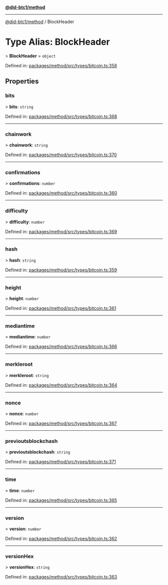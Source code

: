 [**@did-btc1/method**](../README.md)

***

[@did-btc1/method](../globals.md) / BlockHeader

# Type Alias: BlockHeader

&gt; **BlockHeader** = `object`

Defined in: [packages/method/src/types/bitcoin.ts:358](https://github.com/dcdpr/did-btc1-js/blob/4ab6f9915d95beed9bc633644c9db1539395f512/packages/method/src/types/bitcoin.ts#L358)

## Properties

### bits

&gt; **bits**: `string`

Defined in: [packages/method/src/types/bitcoin.ts:368](https://github.com/dcdpr/did-btc1-js/blob/4ab6f9915d95beed9bc633644c9db1539395f512/packages/method/src/types/bitcoin.ts#L368)

***

### chainwork

&gt; **chainwork**: `string`

Defined in: [packages/method/src/types/bitcoin.ts:370](https://github.com/dcdpr/did-btc1-js/blob/4ab6f9915d95beed9bc633644c9db1539395f512/packages/method/src/types/bitcoin.ts#L370)

***

### confirmations

&gt; **confirmations**: `number`

Defined in: [packages/method/src/types/bitcoin.ts:360](https://github.com/dcdpr/did-btc1-js/blob/4ab6f9915d95beed9bc633644c9db1539395f512/packages/method/src/types/bitcoin.ts#L360)

***

### difficulty

&gt; **difficulty**: `number`

Defined in: [packages/method/src/types/bitcoin.ts:369](https://github.com/dcdpr/did-btc1-js/blob/4ab6f9915d95beed9bc633644c9db1539395f512/packages/method/src/types/bitcoin.ts#L369)

***

### hash

&gt; **hash**: `string`

Defined in: [packages/method/src/types/bitcoin.ts:359](https://github.com/dcdpr/did-btc1-js/blob/4ab6f9915d95beed9bc633644c9db1539395f512/packages/method/src/types/bitcoin.ts#L359)

***

### height

&gt; **height**: `number`

Defined in: [packages/method/src/types/bitcoin.ts:361](https://github.com/dcdpr/did-btc1-js/blob/4ab6f9915d95beed9bc633644c9db1539395f512/packages/method/src/types/bitcoin.ts#L361)

***

### mediantime

&gt; **mediantime**: `number`

Defined in: [packages/method/src/types/bitcoin.ts:366](https://github.com/dcdpr/did-btc1-js/blob/4ab6f9915d95beed9bc633644c9db1539395f512/packages/method/src/types/bitcoin.ts#L366)

***

### merkleroot

&gt; **merkleroot**: `string`

Defined in: [packages/method/src/types/bitcoin.ts:364](https://github.com/dcdpr/did-btc1-js/blob/4ab6f9915d95beed9bc633644c9db1539395f512/packages/method/src/types/bitcoin.ts#L364)

***

### nonce

&gt; **nonce**: `number`

Defined in: [packages/method/src/types/bitcoin.ts:367](https://github.com/dcdpr/did-btc1-js/blob/4ab6f9915d95beed9bc633644c9db1539395f512/packages/method/src/types/bitcoin.ts#L367)

***

### previoutsblockchash

&gt; **previoutsblockchash**: `string`

Defined in: [packages/method/src/types/bitcoin.ts:371](https://github.com/dcdpr/did-btc1-js/blob/4ab6f9915d95beed9bc633644c9db1539395f512/packages/method/src/types/bitcoin.ts#L371)

***

### time

&gt; **time**: `number`

Defined in: [packages/method/src/types/bitcoin.ts:365](https://github.com/dcdpr/did-btc1-js/blob/4ab6f9915d95beed9bc633644c9db1539395f512/packages/method/src/types/bitcoin.ts#L365)

***

### version

&gt; **version**: `number`

Defined in: [packages/method/src/types/bitcoin.ts:362](https://github.com/dcdpr/did-btc1-js/blob/4ab6f9915d95beed9bc633644c9db1539395f512/packages/method/src/types/bitcoin.ts#L362)

***

### versionHex

&gt; **versionHex**: `string`

Defined in: [packages/method/src/types/bitcoin.ts:363](https://github.com/dcdpr/did-btc1-js/blob/4ab6f9915d95beed9bc633644c9db1539395f512/packages/method/src/types/bitcoin.ts#L363)
